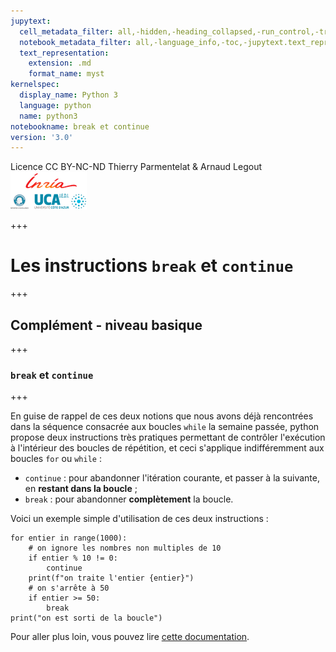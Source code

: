 ```yaml
---
jupytext:
  cell_metadata_filter: all,-hidden,-heading_collapsed,-run_control,-trusted
  notebook_metadata_filter: all,-language_info,-toc,-jupytext.text_representation.jupytext_version,-jupytext.text_representation.format_version
  text_representation:
    extension: .md
    format_name: myst
kernelspec:
  display_name: Python 3
  language: python
  name: python3
notebookname: break et continue
version: '3.0'
---
```


<div class="licence">
<span>Licence CC BY-NC-ND</span>
<span>Thierry Parmentelat &amp; Arnaud Legout</span>
<span><img src="media/both-logos-small-alpha.png" /></span>
</div>

+++

# Les instructions `break` et `continue`

+++

## Complément - niveau basique

+++

### `break` et `continue`

+++

En guise de rappel de ces deux notions que nous avons déjà rencontrées dans la séquence consacrée aux boucles `while` la semaine passée, python propose deux instructions très pratiques permettant de contrôler l'exécution à l'intérieur des boucles de répétition, et ceci s'applique indifféremment aux boucles `for` ou `while` :

 * `continue` : pour abandonner l'itération courante, et passer à la suivante, en **restant dans la boucle** ;
 * `break` : pour abandonner **complètement** la boucle.
 
Voici un exemple simple d'utilisation de ces deux instructions :

```{code-cell}
for entier in range(1000):
    # on ignore les nombres non multiples de 10
    if entier % 10 != 0:
        continue
    print(f"on traite l'entier {entier}")
    # on s'arrête à 50
    if entier >= 50:
        break
print("on est sorti de la boucle")
```

Pour aller plus loin, vous pouvez lire [cette documentation](https://docs.python.org/3/tutorial/controlflow.html?highlight=break#break-and-continue-statements-and-else-clauses-on-loops).
